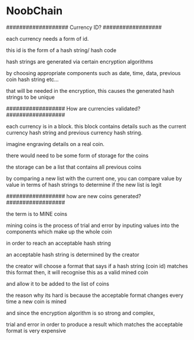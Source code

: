 # NoobChain

################### Currency ID?  ################## 

each currency needs a form of id. 


this id is the form of a hash string/ hash code


hash strings are generated via certain encryption algorithms


by choosing appropriate components such as date, time, data, previous coin hash string etc... 


that will be needed in the encryption, this causes the generated hash strings to be unique 



################## How are currencies validated? ################## 



each currency is in a block. this block contains details such as the current currency hash string and previous currency hash string. 


imagine engraving details on a real coin.


there would need to be some form of storage for the coins


the storage can be a list that contains all previous coins


by comparing a new list with the current one, you can compare value by value in terms of hash strings to determine if the new list is legit



################## how are new coins generated? ################## 


the term is to MINE coins


mining coins is the process of trial and error by inputing values into the components which make up the whole coin


in order to reach an acceptable hash string


an acceptable hash string is determined by the creator


the creator will choose a format that says if a hash string (coin id) matches this format then, it will recognise this as a valid mined coin


and allow it to be added to the list of coins


the reason why its hard is because the acceptable format changes every time a new coin is mined


and since the encryption algorithm is so strong and complex, 


trial and error in order to produce a result which matches the acceptable format is very expensive
